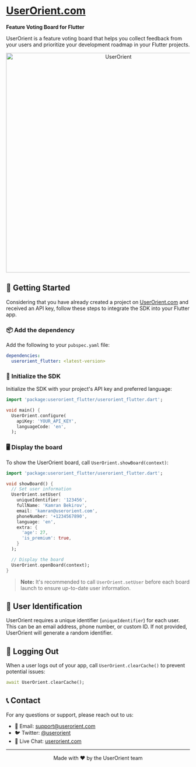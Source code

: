 # [UserOrient.com](https://userorient.com)

**Feature Voting Board for Flutter**

UserOrient is a feature voting board that helps you collect feedback from your users and prioritize your development roadmap in your Flutter projects.

<p align="center">
  <img src="https://userorient.com/images/banner.png" alt="UserOrient" width="600"/>
</p>

## 🚀 Getting Started

Considering that you have already created a project on [UserOrient.com](https://userorient.com) and received an API key, follow these steps to integrate the SDK into your Flutter app.

### 📦 Add the dependency

Add the following to your `pubspec.yaml` file:

```yaml
dependencies:
  userorient_flutter: <latest-version>
```

### 🔧 Initialize the SDK

Initialize the SDK with your project's API key and preferred language:

```dart
import 'package:userorient_flutter/userorient_flutter.dart';

void main() {
  UserOrient.configure(
    apiKey: 'YOUR_API_KEY',
    languageCode: 'en',
  );
```

### 🖥️ Display the board

To show the UserOrient board, call `UserOrient.showBoard(context)`:

```dart
import 'package:userorient_flutter/userorient_flutter.dart';

void showBoard() {
  // Set user information
  UserOrient.setUser(
    uniqueIdentifier: '123456',
    fullName: 'Kamran Bekirov',
    email: 'kamran@userorient.com',
    phoneNumber: '+1234567890',
    language: 'en',
    extra: {
      'age': 27,
      'is_premium': true,
    }
  );

  // Display the board
  UserOrient.openBoard(context);
}
```

> **Note:** It's recommended to call `UserOrient.setUser` before each board launch to ensure up-to-date user information.

## 👤 User Identification

UserOrient requires a unique identifier (`uniqueIdentifier`) for each user. This can be an email address, phone number, or custom ID. If not provided, UserOrient will generate a random identifier.

## 🚪 Logging Out

When a user logs out of your app, call `UserOrient.clearCache()` to prevent potential issues:

```dart
await UserOrient.clearCache();
```

## 📞 Contact

For any questions or support, please reach out to us:

- 📧 Email: [support@userorient.com](mailto:support@userorient.com)
- 🐦 Twitter: [@userorient](https://twitter.com/userorient)
- 💬 Live Chat: [userorient.com](https://userorient.com)

---

<p align="center">
  Made with ❤️ by the UserOrient team
</p>

